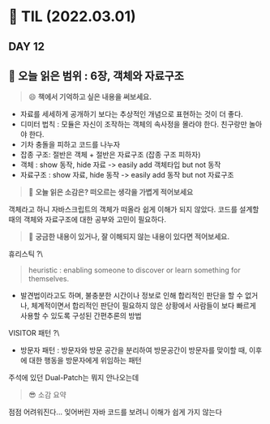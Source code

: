 # 📝 TIL (2022.03.01)
## DAY 12
:book: 오늘 읽은 범위 : 6장, 객체와 자료구조
---
> :smile: **책에서 기억하고 싶은 내용을 써보세요.**

- 자료를 세세하게 공개하기 보다는 추상적인 개념으로 표현하는 것이 더 좋다. 
- 디미터 법칙 : 모듈은 자신이 조작하는 객체의 속사정을 몰라야 한다. 친구랑만 놀아야 한다.
- 기차 충돌을 피하고 코드를 나누자
- 잡종 구조: 절반은 객체 + 절반은 자료구조 (잡종 구조 피하자)
- 객체 : show 동작, hide 자료 -> easily add 객체타입 but not 동작
- 자료구조 : show 자료, hide 동작 -> easily add 동작 but not 자료구조

> :thinking: **오늘 읽은 소감은? 떠오르는 생각을 가볍게 적어보세요**

객체라고 하니 자바스크립트의 객체가 떠올라 쉽게 이해가 되지 않았다. 코드를 설계할 때의 객체와 자료구조에 대한 공부와 고민이 필요하다.

> :mag_right: **궁금한 내용이 있거나, 잘 이해되지 않는 내용이 있다면 적어보세요.**

휴리스틱 ?\
> heuristic : enabling someone to discover or learn something for themselves.
- 발견법이라고도 하며, 불충분한 시간이나 정보로 인해 합리적인 판단을 할 수 없거나, 체계적이면서 합리적인 판단이 필요하지 않은 상황에서 사람들이 보다 빠르게 사용할 수 있도록 구성된 간편추론의 방법

VISITOR 패턴 ?\
- 방문자 패턴 : 방문자와 방문 공간을 분리하여 방문공간이 방문자를 맞이할 때, 이후에 대한 행동을 방문자에게 위임하는 패턴

주석에 있던 Dual-Patch는 뭐지 안나오는데

> :sunglasses: 소감 요약

점점 어려워진다... 잊어버린 자바 코드를 보려니 이해가 쉽게 가지 않는다